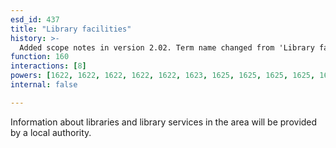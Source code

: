 ```yaml
---
esd_id: 437
title: "Library facilities"
history: >-
  Added scope notes in version 2.02. Term name changed from 'Library facilities (incl. location, opening hours)' to 'Libraries - general information' in version 3.00. Name changed to 'Library facilities' in version 4.00.
function: 160
interactions: [8]
powers: [1622, 1622, 1622, 1622, 1622, 1623, 1625, 1625, 1625, 1625, 1625, 1625, 1625, 1625, 1625, 1625, 1626, 1626, 1626, 1626, 1626, 1626, 1626, 1626, 1626, 1626, 1626, 1627, 1627, 1628, 1629, 3138, 3138, 3138, 3138, 3138, 3138, 3138]
internal: false

---
```


Information about libraries and library services in the area will be provided by a local authority.

